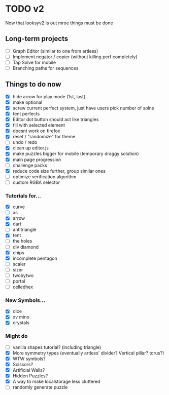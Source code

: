 # TODO v2
Now that looksyv2 is out mroe things must be done
## Long-term projects
- [ ] Graph Editor (similar to one from artless)
- [ ] Implement negator / copier (without killing perf completely)
- [ ] Tap Solve for mobile
- [ ] Branching paths for sequences

## Things to do now
- [x] hide arrow for play mode (1st, last)
- [x] make optional
- [x] screw current perfect system, just have users pick number of solns
- [x] tent perfects
- [x] Editor dot button should act like triangles
- [x] fill with selected element
- [x] doesnt work on firefox
- [x] reset / "randomize" for theme
- [ ] undo / redo
- [x] clean up editor.js
- [x] make puzzles bigger for mobile (temporary draggy solution)
- [x] main page progression
- [ ] challenge packs
- [x] reduce code size further, group similar ones
- [ ] optimize verification algorithm
- [ ] custom RGBA selector 

### Tutorials for...
- [x] curve
- [ ] xs
- [x] arrow
- [x] dart
- [ ] antitriangle
- [x] tent
- [ ] the holes
- [ ] div diamond
- [x] chips
- [x] incomplete pentagon
- [ ] scaler
- [ ] sizer
- [ ] twobytwo
- [ ] portal
- [ ] celledhex

### New Symbols...
- [x] dice
- [x] xv mino
- [x] crystals

### Might do
- [ ] vanilla shapes tutorial? (including triangle)
- [x] More symmetry types (eventually artless' divider? Vertical pillar? torus?)
- [x] WTW symbols?
- [x] Scissors?
- [x] Artificial Walls?
- [x] Hidden Puzzles?
- [x] A way to make localstorage less cluttered
- [ ] randomly generate puzzle